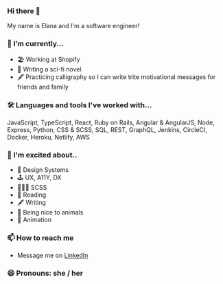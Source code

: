 ### Hi there 👋

My name is Elana and I'm a software engineer!

### 🔭 I’m currently...
- 🏖 Working at Shopify
- 👾 Writing a sci-fi novel
- 🖋 Practicing calligraphy so I can write trite motivational messages for friends and family

### 🛠 Languages and tools I've worked with...
JavaScript, TypeScript, React, Ruby on Rails, Angular & AngularJS, Node, Express, Python, CSS & SCSS, SQL, REST, GraphQL, Jenkins, CircleCI, Docker, Heroku, Netlify, AWS

### 🤩 I'm excited about.. 
-  💙 Design Systems
-  🕹 UX, A11Y, DX
-  👩🏻‍🎤 SCSS
-  📖 Reading
-  🖋 Writing
-  🐷 Being nice to animals
-  🍿 Animation

### 📫 How to reach me
  - Message me on [LinkedIn](https://www.linkedin.com/in/elanalynn/)

### 😄 Pronouns: she / her
